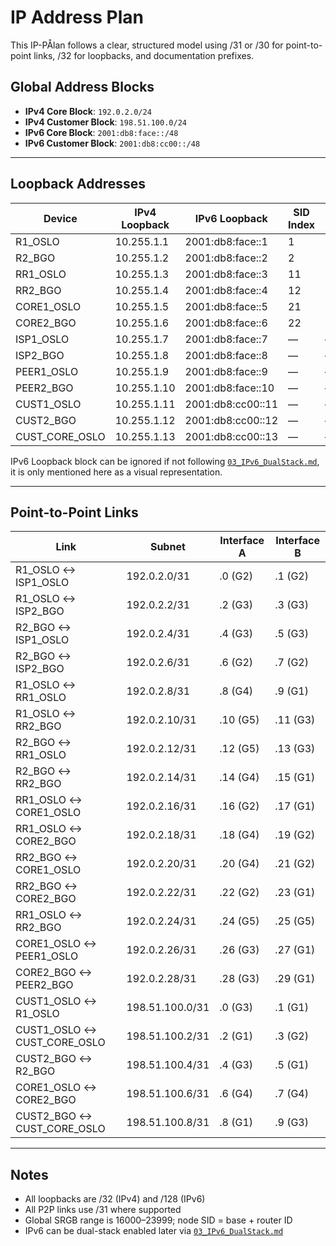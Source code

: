 # IP Address Plan

This IP-PÅlan follows a clear, structured model using /31 or /30 for point-to-point links, /32 for loopbacks, and documentation prefixes.

## Global Address Blocks

* **IPv4 Core Block**: `192.0.2.0/24`
* **IPv4 Customer Block**: `198.51.100.0/24`
* **IPv6 Core Block**: `2001:db8:face::/48`
* **IPv6 Customer Block**: `2001:db8:cc00::/48`

---

## Loopback Addresses

| Device          | IPv4 Loopback | IPv6 Loopback     | SID Index | SRGB Base | SID   |
| --------------- | ------------- | ----------------- | --------- | --------- | ----- |
| R1_OSLO         | 10.255.1.1    | 2001:db8:face::1  | 1         | 16000     | 16001 |
| R2_BGO          | 10.255.1.2    | 2001:db8:face::2  | 2         | 16000     | 16002 |
| RR1_OSLO        | 10.255.1.3    | 2001:db8:face::3  | 11        | 16000     | 16011 |
| RR2_BGO         | 10.255.1.4    | 2001:db8:face::4  | 12        | 16000     | 16012 |
| CORE1_OSLO      | 10.255.1.5    | 2001:db8:face::5  | 21        | 16000     | 16021 |
| CORE2_BGO       | 10.255.1.6    | 2001:db8:face::6  | 22        | 16000     | 16022 |
| ISP1_OSLO       | 10.255.1.7    | 2001:db8:face::7  | —         | —         | —     |
| ISP2_BGO        | 10.255.1.8    | 2001:db8:face::8  | —         | —         | —     |
| PEER1_OSLO      | 10.255.1.9    | 2001:db8:face::9  | —         | —         | —     |
| PEER2_BGO       | 10.255.1.10   | 2001:db8:face::10 | —         | —         | —     |
| CUST1_OSLO      | 10.255.1.11   | 2001:db8:cc00::11 | —         | —         | —     |
| CUST2_BGO       | 10.255.1.12   | 2001:db8:cc00::12 | —         | —         | —     |
| CUST_CORE_OSLO  | 10.255.1.13   | 2001:db8:cc00::13 | —         | —         | —     |

IPv6 Loopback block can be ignored if not following [`03_IPv6_DualStack.md`](/IPv6_DualStack.md), it is only mentioned here as a visual representation.

---

## Point-to-Point Links

| Link                              | Subnet           | Interface A     | Interface B     |
| --------------------------------- | ---------------- | --------------- | --------------- |
| R1_OSLO ↔ ISP1_OSLO               | 192.0.2.0/31     | .0 (G2)         | .1 (G2)         |
| R1_OSLO ↔ ISP2_BGO                | 192.0.2.2/31     | .2 (G3)         | .3 (G3)         |
| R2_BGO ↔ ISP1_OSLO                | 192.0.2.4/31     | .4 (G3)         | .5 (G3)         |
| R2_BGO ↔ ISP2_BGO                 | 192.0.2.6/31     | .6 (G2)         | .7 (G2)         |
| R1_OSLO ↔ RR1_OSLO                | 192.0.2.8/31     | .8 (G4)         | .9 (G1)         |
| R1_OSLO ↔ RR2_BGO                 | 192.0.2.10/31    | .10 (G5)        | .11 (G3)        |
| R2_BGO ↔ RR1_OSLO                 | 192.0.2.12/31    | .12 (G5)        | .13 (G3)        |
| R2_BGO ↔ RR2_BGO                  | 192.0.2.14/31    | .14 (G4)        | .15 (G1)        |
| RR1_OSLO ↔ CORE1_OSLO             | 192.0.2.16/31    | .16 (G2)        | .17 (G1)        |
| RR1_OSLO ↔ CORE2_BGO              | 192.0.2.18/31    | .18 (G4)        | .19 (G2)        |
| RR2_BGO ↔ CORE1_OSLO              | 192.0.2.20/31    | .20 (G4)        | .21 (G2)        |
| RR2_BGO ↔ CORE2_BGO               | 192.0.2.22/31    | .22 (G2)        | .23 (G1)        |
| RR1_OSLO ↔ RR2_BGO                | 192.0.2.24/31    | .24 (G5)        | .25 (G5)        |
| CORE1_OSLO ↔ PEER1_OSLO           | 192.0.2.26/31    | .26 (G3)        | .27 (G1)        |
| CORE2_BGO ↔ PEER2_BGO             | 192.0.2.28/31    | .28 (G3)        | .29 (G1)        |
| CUST1_OSLO ↔ R1_OSLO              | 198.51.100.0/31  | .0 (G3)         | .1 (G1)         |
| CUST1_OSLO ↔ CUST_CORE_OSLO       | 198.51.100.2/31  | .2 (G1)         | .3 (G2)         |
| CUST2_BGO ↔ R2_BGO                | 198.51.100.4/31  | .4 (G3)         | .5 (G1)         |
| CORE1_OSLO ↔ CORE2_BGO            | 198.51.100.6/31  | .6 (G4)         | .7 (G4)         |
| CUST2_BGO ↔ CUST_CORE_OSLO        | 198.51.100.8/31  | .8 (G1)         | .9 (G3)         |

---

## Notes

* All loopbacks are /32 (IPv4) and /128 (IPv6)
* All P2P links use /31 where supported
* Global SRGB range is 16000–23999; node SID = base + router ID
* IPv6 can be dual-stack enabled later via [`03_IPv6_DualStack.md`](/IPv6_DualStack.md)

